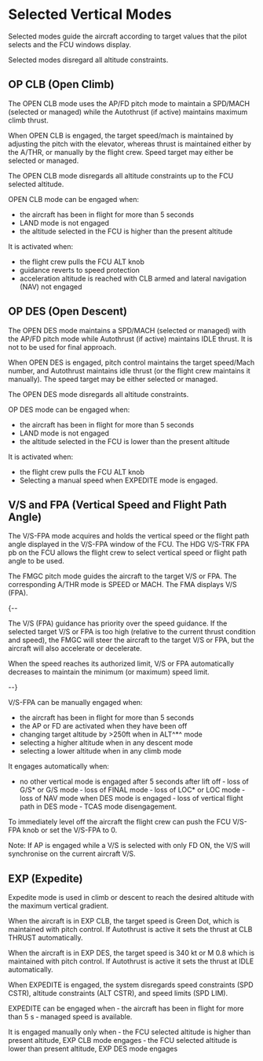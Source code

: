 # Selected Vertical Modes

Selected modes guide the aircraft according to target values that the pilot selects and the
FCU windows display.

Selected modes disregard all altitude constraints.

## OP CLB (Open Climb)
The OPEN CLB mode uses the AP/FD pitch mode to maintain a SPD/MACH (selected or managed) while the Autothrust (if
active) maintains maximum climb thrust.

When OPEN CLB is engaged, the target speed/mach is maintained by adjusting the pitch with the
elevator, whereas thrust is maintained either by the A/THR, or manually by the flight crew. Speed
target may either be selected or managed.

The OPEN CLB mode disregards all altitude constraints up to the FCU selected altitude.

OPEN CLB mode can be engaged when:

- the aircraft has been in flight for more than 5 seconds
- LAND mode is not engaged
- the altitude selected in the FCU is higher than the present altitude

It is activated when:

- the flight crew pulls the FCU ALT knob
- guidance reverts to speed protection
- acceleration altitude is reached with CLB armed and lateral navigation (NAV) not engaged

## OP DES (Open Descent)
The OPEN DES mode maintains a SPD/MACH (selected or managed) with the AP/FD pitch mode while
Autothrust (if active) maintains IDLE thrust. It is not to be used for final approach.

When OPEN DES is engaged, pitch control maintains the target speed/Mach number, and Autothrust
maintains idle thrust (or the flight crew maintains it manually). The speed target may be either
selected or managed.

The OPEN DES mode disregards all altitude constraints.

OP DES mode can be engaged when:

- the aircraft has been in flight for more than 5 seconds
- LAND mode is not engaged
- the altitude selected in the FCU is lower than the present altitude

It is activated when:
- the flight crew pulls the FCU ALT knob
- Selecting a manual speed when EXPEDITE mode is engaged.

## V/S and FPA (Vertical Speed and Flight Path Angle)
The V/S-FPA mode acquires and holds the vertical speed or the flight path angle displayed
in the V/S-FPA window of the FCU. The HDG V/S-TRK FPA pb on the FCU allows the flight crew to select vertical speed
or flight path angle to be used.

The FMGC pitch mode guides the aircraft to the target V/S or FPA. The corresponding A/THR mode is SPEED or MACH. The
FMA displays V/S (FPA).

{--

The V/S (FPA) guidance has priority over the speed guidance. If the selected target V/S or FPA is too high (relative
to the current thrust condition and speed), the FMGC will steer the aircraft to the target V/S or FPA, but the
aircraft will also accelerate or decelerate.

When the speed reaches its authorized limit, V/S or FPA automatically decreases to maintain the
minimum (or maximum) speed limit.

--}

V/S-FPA can be manually engaged when:

- the aircraft has been in flight for more than 5 seconds
- the AP or FD are activated when they have been off
- changing target altitude by >250ft when in ALT^*^ mode
- selecting a higher altitude when in any descent mode
- selecting a lower altitude when in any climb mode

It engages automatically when:
- no other vertical mode is engaged after 5 seconds after lift off
  ‐ loss of G/S* or G/S mode
  ‐ loss of FINAL mode
  ‐ loss of LOC* or LOC mode
  ‐ loss of NAV mode when DES mode is engaged
  ‐ loss of vertical flight path in DES mode
  ‐ TCAS mode disengagement.

To immediately level off the aircraft the flight crew can push the FCU V/S-FPA knob or set the V/S-FPA to 0.

Note: If AP is engaged while a V/S is selected with only FD ON, the V/S will synchronise on the
current aircraft V/S.

## EXP (Expedite)
Expedite mode is used in climb or descent to reach the desired altitude with the
maximum vertical gradient.

When the aircraft is in EXP CLB, the target speed is Green Dot, which is maintained with pitch control. If
Autothrust is active it sets the thrust at CLB THRUST automatically.

When the aircraft is in EXP DES, the target speed is 340 kt or M 0.8 which is maintained with pitch control.
If Autothrust is active it sets the thrust at IDLE automatically.

When EXPEDITE is engaged, the system disregards speed constraints (SPD CSTR), altitude constraints (ALT CSTR), and
speed limits (SPD LIM).

EXPEDITE can be engaged when
‐ the aircraft has been in flight for more than 5 s
‐ managed speed is available.

It is engaged manually only when
‐ the FCU selected altitude is higher than present altitude, EXP CLB mode engages
‐ the FCU selected altitude is lower than present altitude, EXP DES mode engages

